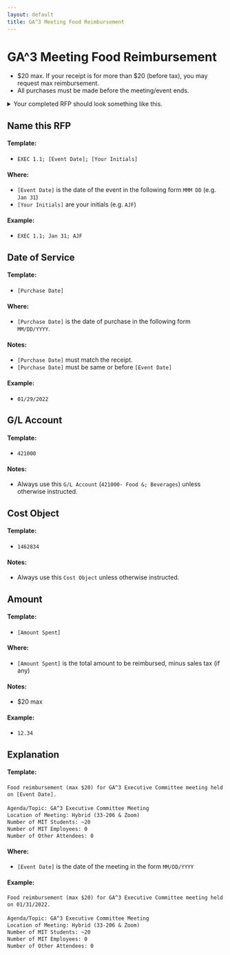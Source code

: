 ```yaml
---
layout: default
title: GA^3 Meeting Food Reimbursement
---
```


# GA^3 Meeting Food Reimbursement

* $20 max. If your receipt is for more than $20 (before tax), you may request max reimbursement.
* All purchases must be made before the meeting/event ends.

<details>
<summary>Your completed RFP should look something like this.</summary>
<img src="imgs/ga3-meeting-rfp.png">
</details>



## Name this RFP

#### Template:
* `EXEC 1.1; [Event Date]; [Your Initials]`

#### Where:
* `[Event Date]` is the date of the event in the following form `MMM DD` (e.g. `Jan 31`)
* `[Your Initials]` are your initials (e.g. `AJF`)

#### Example:
* `EXEC 1.1; Jan 31; AJF`



## Date of Service
#### Template:
* `[Purchase Date]`

#### Where:
* `[Purchase Date]` is the date of purchase in the following form `MM/DD/YYYY`.

#### Notes:
* `[Purchase Date]` must match the receipt.
* `[Purchase Date]` must be same or before `[Event Date]`

#### Example:
* `01/29/2022`



## G/L Account
#### Template:
* `421000` 

#### Notes:
* Always use this `G/L Account` (`421000- Food &; Beverages`) unless otherwise instructed.



## Cost Object
#### Template:
* `1462834`

#### Notes:
* Always use this `Cost Object` unless otherwise instructed.



## Amount
#### Template:
* `[Amount Spent]`

#### Where:
* `[Amount Spent]` is the total amount to be reimbursed, minus sales tax (if any)

#### Notes:
* $20 max

#### Example:
* `12.34`



## Explanation
#### Template:
```
Food reimbursement (max $20) for GA^3 Executive Committee meeting held on [Event Date].

Agenda/Topic: GA^3 Executive Committee Meeting
Location of Meeting: Hybrid (33-206 & Zoom)
Number of MIT Students: ~20
Number of MIT Employees: 0
Number of Other Attendees: 0
```

#### Where:
* `[Event Date]` is the date of the meeting in the form `MM/DD/YYYY`

#### Example:
```
Food reimbursement (max $20) for GA^3 Executive Committee meeting held on 01/31/2022.

Agenda/Topic: GA^3 Executive Committee Meeting
Location of Meeting: Hybrid (33-206 & Zoom)
Number of MIT Students: ~20
Number of MIT Employees: 0
Number of Other Attendees: 0
```
